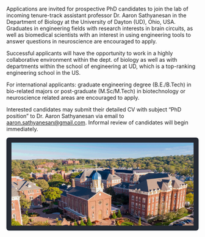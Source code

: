 Applications are invited for prospective PhD candidates to join the lab of incoming tenure-track assistant professor Dr. Aaron Sathyanesan in the Department of Biology at the University of Dayton (UD), Ohio, USA. Graduates in engineering fields with research interests in brain circuits, as well as biomedical scientists with an interest in using engineering tools to answer questions in neuroscience are encouraged to apply.

Successful applicants will have the opportunity to work in a highly collaborative environment within the dept. of biology as well as with departments within the school of engineering at UD, which is a top-ranking engineering school in the US.

For international applicants: graduate engineering degree (B.E./B.Tech) in bio-related majors or post-graduate (M.Sc/M.Tech) in biotechnology or neuroscience related areas are encouraged to apply.

Interested candidates may submit their detailed CV with subject “PhD position” to Dr. Aaron Sathyanesan via email to aaron.sathyanesan@gmail.com. Informal review of candidates will begin immediately.

<p> <img src="UD campus.png" /> </p>